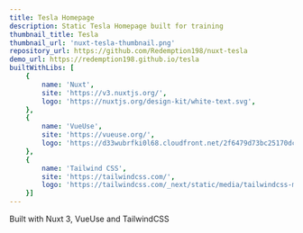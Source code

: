 ```yaml
---
title: Tesla Homepage
description: Static Tesla Homepage built for training
thumbnail_title: Tesla
thumbnail_url: 'nuxt-tesla-thumbnail.png'
repository_url: https://github.com/Redemption198/nuxt-tesla
demo_url: https://redemption198.github.io/tesla
builtWithLibs: [
    {
        name: 'Nuxt',
        site: 'https://v3.nuxtjs.org/',
        logo: 'https://nuxtjs.org/design-kit/white-text.svg',
    },
    {
        name: 'VueUse',
        site: 'https://vueuse.org/',
        logo: 'https://d33wubrfki0l68.cloudfront.net/2f6479d73bc25170dc532dd42e059166573bf478/61057/favicon.svg',
    },
    {
        name: 'Tailwind CSS',
        site: 'https://tailwindcss.com/',
        logo: 'https://tailwindcss.com/_next/static/media/tailwindcss-mark.79614a5f61617ba49a0891494521226b.svg',
    }]
---
```

Built with Nuxt 3, VueUse and TailwindCSS